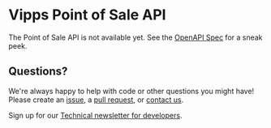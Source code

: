 <!-- START_METADATA
---
title: Introduction
sidebar_position: 1
hide_table_of_contents: true
pagination_next: null
pagination_prev: null
---
END_METADATA -->

# Vipps Point of Sale API

The Point of Sale API is not available yet.
See the
[OpenAPI Spec](https://vippsas.github.io/vipps-developer-docs/api/point-of-sale)
for a sneak peek.

## Questions?

We're always happy to help with code or other questions you might have!
Please create an [issue](https://github.com/vippsas/vipps-point-of-sale-api/issues),
a [pull request](https://github.com/vippsas/vipps-point-of-sale-api/pulls),
or [contact us](https://vippsas.github.io/vipps-developer-docs/docs/vipps-developers/contact).

Sign up for our [Technical newsletter for developers](https://vippsas.github.io/vipps-developer-docs/docs/vipps-developers/newsletters).
